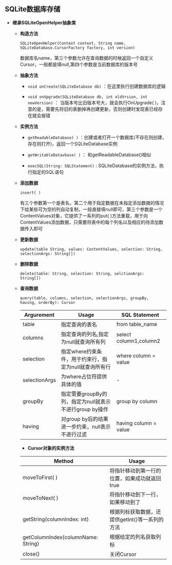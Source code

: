 ## **SQLite数据库存储**

- **继承SQLiteOpenHelper抽象类**
    
    - **构造方法**
        
        `SQLiteOpenHelper(Context context, String name, SQLiteDatabase.CursorFactory factory, int version)` 
        
        数据库名name，第三个参数允许在查询数据的时候返回一个自定义Cursor，一般都是填null,第四个参数是当前数据库的版本号
    
    - **抽象方法**
        
        - `void onCreate(SQLiteDatabase db)` ：在这里执行创建数据库的逻辑
        
        - `void onUpgrade(SQLiteDatabase db, int oldVrsion, int newVersion)` ： 当版本号比旧版本号大，就会执行OnUpgrade( )，注意的是，需要先将旧的表删掉再创建更新，否则创建时发现表已经存在就会报错
    
    - **实例方法**
    
        - `getReadableDatabase( )` ：创建或者打开一个数据库(不存在则创建，存在则打开)，返回一个SQLiteDatabase实例
  
        - `getWritableDatavbase( )` ： 和getReadableDatabase()相似
       
        - `execSQL(String: SQLStatement)` : SQLiteDatabase的实例方法，执行指定的SQL语句
      
    - **添加数据**
    
        `insert( )` 

        有三个参数第一个是表名，第二个用于指定数据在未指定添加数据的情况下给某些可为空的列自动复制，一般直接填null即可，第三个参数是一个ContentValues对象，它提供了一系列的put( )方法重载，用于向ContentValues添加数据，只需要将表中的每个列名以及相应的待添加数据传入即可
    
    - **更新数据**
        
        `update(table String, values: ContentValues, selection: String, selectionArgs: String[])`
    
    - **删除数据**
        
        `delete(table: String, selection: String, selctionArgs: String[])`
    
    - **查询数据**
        
        `query(table, columns, selection, selectionArgs, groupBy, having, orderBy): Cursor`

        | **Argurement** | **Usage** | **SQL Statement** |
        | --- | --- | --- |
        | table | 指定查询的表名 | from table_name |
        | columns | 指定查询的列名,指定为null就查询所有列 | select column1,column2 |
        | selection | 指定where约束条件，用于约束行，指定为null就查询所有行 | where column = value |
        | selectionArgs | 为where占位符提供具体的值 | -   |
        | groupBy | 指定需要groupBy的列，指定为null就表示不进行group by操作 | group by column |
        | having | 对group by后的结果进一步约束，null表示不进行过滤 | having column = value |

        - **Cursor对象的实例方法**

        |Method|Usage|
        |---|---|
        | moveToFirst( ) | 将指针移动到第一行的位置，如果成功就返回true|
        | moveToNext( ) | 将指针移动到下一行，如果移动到了||
        | getString(columnIndex: int) | 根据列标获取数据，还提供getInt()等一系列的方法|
        | getColumnIndex(columnName: String) | 根据给定的列名获取列标|
        | close() | 关闭Cursor|
